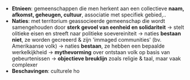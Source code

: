 - **Etnieen**: gemeenschappen die men herkent aan een collectieve **naam, afkomst, geheugen, cultuur**, associatie met specifiek gebied,..
- **Naties**: met territorium geassocieerde gemeenschap die wordt samengehouden door **sterk gevoel van eenheid en solidariteit**
	-> stelt olitieke eisen en streeft naar politieke soevereiniteit
	-> naties **bestaan niet**, ze worden gecreeerd & zijn 'immaged communities' (bv. Amerikaanse volk)
	-> naties **bestaan**, ze hebben een bepaalde werkelkijkheid
		-> **mythevorming** over ontstaan volk op basis van gebeurtenissen
		-> **objectieve breuklijn** zoals religie & taal, maar vaak complexer
- **Beschavingen**: culturele ho